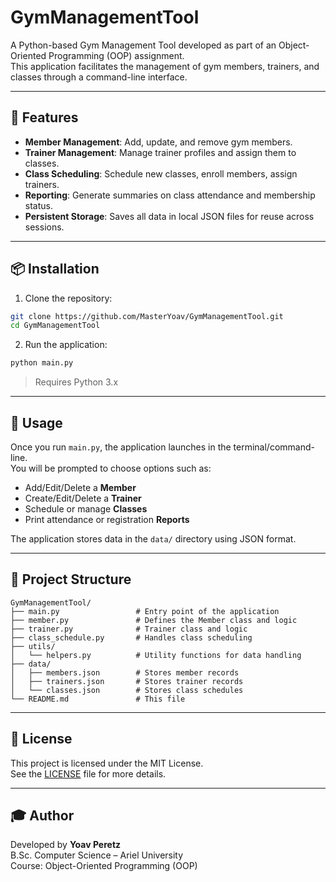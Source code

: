 # GymManagementTool

A Python-based Gym Management Tool developed as part of an Object-Oriented Programming (OOP) assignment.  
This application facilitates the management of gym members, trainers, and classes through a command-line interface.

---

## 🧠 Features

- **Member Management**: Add, update, and remove gym members.
- **Trainer Management**: Manage trainer profiles and assign them to classes.
- **Class Scheduling**: Schedule new classes, enroll members, assign trainers.
- **Reporting**: Generate summaries on class attendance and membership status.
- **Persistent Storage**: Saves all data in local JSON files for reuse across sessions.

---

## 📦 Installation

1. Clone the repository:

```bash
git clone https://github.com/MasterYoav/GymManagementTool.git
cd GymManagementTool
```

2. Run the application:

```bash
python main.py
```

> Requires Python 3.x

---

## 🚀 Usage

Once you run `main.py`, the application launches in the terminal/command-line.  
You will be prompted to choose options such as:

- Add/Edit/Delete a **Member**
- Create/Edit/Delete a **Trainer**
- Schedule or manage **Classes**
- Print attendance or registration **Reports**

The application stores data in the `data/` directory using JSON format.

---

## 🧱 Project Structure

```plaintext
GymManagementTool/
├── main.py                 # Entry point of the application
├── member.py               # Defines the Member class and logic
├── trainer.py              # Trainer class and logic
├── class_schedule.py       # Handles class scheduling
├── utils/
│   └── helpers.py          # Utility functions for data handling
├── data/
│   ├── members.json        # Stores member records
│   ├── trainers.json       # Stores trainer records
│   └── classes.json        # Stores class schedules
└── README.md               # This file
```

---

## 📄 License

This project is licensed under the MIT License.  
See the [LICENSE](LICENSE) file for more details.

---

## 🎓 Author

Developed by **Yoav Peretz**  
B.Sc. Computer Science – Ariel University  
Course: Object-Oriented Programming (OOP)

